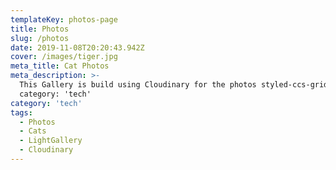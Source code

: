 ```yaml
---
templateKey: photos-page
title: Photos
slug: /photos
date: 2019-11-08T20:20:43.942Z
cover: /images/tiger.jpg
meta_title: Cat Photos
meta_description: >-
  This Gallery is build using Cloudinary for the photos styled-ccs-grid for display and ImageGallery for the photo Gallery window display.
  category: 'tech'
category: 'tech'
tags:
  - Photos
  - Cats
  - LightGallery
  - Cloudinary
---
```


